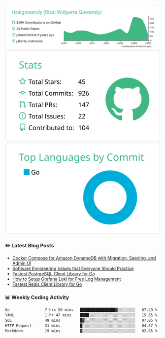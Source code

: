 ![profile-details](profile-summary-card-output/vue/0-profile-details.svg)
![stats](profile-summary-card-output/vue/3-stats.svg)
![most-commit-language](profile-summary-card-output/vue/2-most-commit-language.svg)

### :pencil2: Latest Blog Posts
<!-- BLOG-POST-LIST:START -->
- [Docker Compose for Amazon DynamoDB with Migration, Seeding, and Admin UI](https://medium.com/geekculture/docker-compose-for-amazon-dynamodb-with-migration-seeding-and-admin-ui-db11a348cc6a?source=rss-5763b0f1aba6------2)
- [Software Engineering Values that Everyone Should Practice](https://levelup.gitconnected.com/software-engineering-values-that-everyone-should-practice-c980d00cd103?source=rss-5763b0f1aba6------2)
- [Fastest PostgreSQL Client Library for Go](https://levelup.gitconnected.com/fastest-postgresql-client-library-for-go-579fa97909fb?source=rss-5763b0f1aba6------2)
- [How to Setup Grafana Loki for Free Log Management](https://levelup.gitconnected.com/how-to-setup-grafana-loki-for-free-log-management-ceb60558503c?source=rss-5763b0f1aba6------2)
- [Fastest Redis Client Library for Go](https://levelup.gitconnected.com/fastest-redis-client-library-for-go-7993f618f5ab?source=rss-5763b0f1aba6------2)
<!-- BLOG-POST-LIST:END -->

### 📊 Weekly Coding Activity
<!--START_SECTION:waka-->

```txt
Go                7 hrs 50 mins   ████████████████▓░░░░░░░░   67.29 %
YAML              1 hr 47 mins    ████░░░░░░░░░░░░░░░░░░░░░   15.35 %
SQL               49 mins         █▓░░░░░░░░░░░░░░░░░░░░░░░   07.05 %
HTTP Request      31 mins         █░░░░░░░░░░░░░░░░░░░░░░░░   04.57 %
Markdown          19 mins         ▓░░░░░░░░░░░░░░░░░░░░░░░░   02.85 %
```

<!--END_SECTION:waka-->
